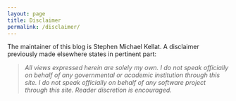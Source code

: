 ```yaml
---
layout: page
title: Disclaimer
permalink: /disclaimer/
---
```


The maintainer of this blog is Stephen Michael Kellat.  A disclaimer previously made elsewhere states in pertinent part:  

>*All views expressed herein are solely my own.  I do not speak officially on behalf of any governmental or academic institution through this site.  I do not speak officially on behalf of any software project through this site.  Reader discretion is encouraged.*  

